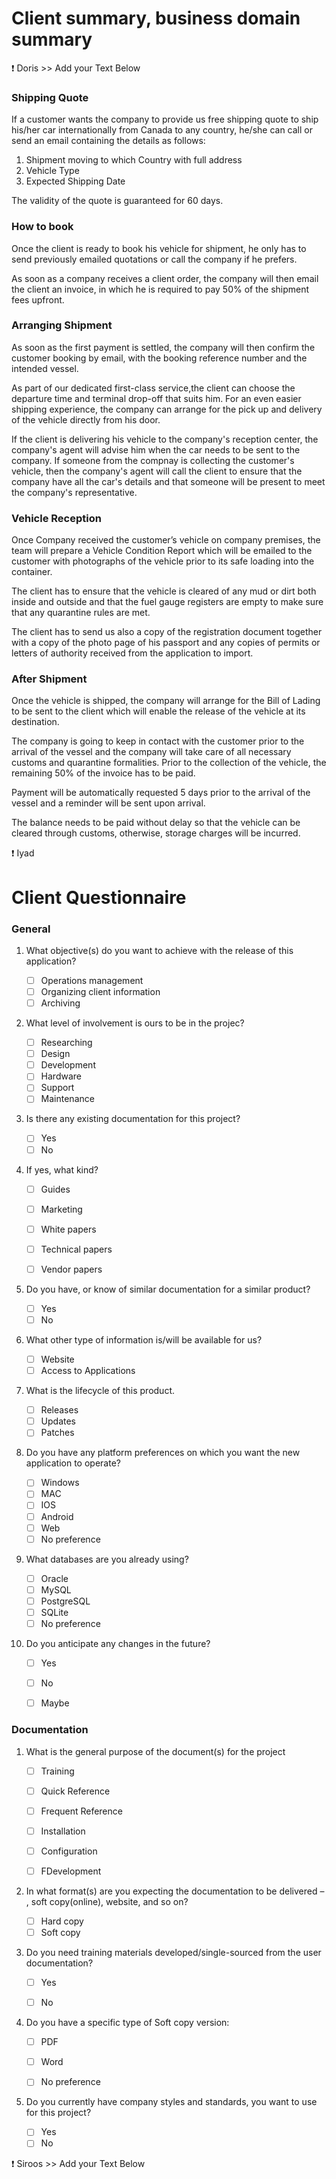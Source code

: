 # Client summary, business domain summary
❗ Doris  >> Add your Text Below 


### Shipping Quote

If a customer wants the company to provide us free shipping quote to ship his/her car internationally from Canada to any country, he/she can call or send an email containing the details as follows:

1. Shipment moving to which Country with full address
2. Vehicle Type
3. Expected Shipping Date

The validity of the quote is guaranteed for 60 days. 

 
### How to book

Once the client is ready to book his vehicle for shipment, he only has to send previously emailed quotations or call the company if he prefers. 

As soon as a company receives a client order, the company will then email the client an invoice, in which he is required to pay 50% of the shipment fees upfront.


### Arranging Shipment

As soon as the first payment is settled, the company will then confirm the customer booking by email, with the booking reference number and the intended vessel. 

As part of our dedicated first-class service,the client can choose the departure time and terminal drop-off that suits him. For an even easier shipping experience, the company can arrange for the pick up and delivery of the vehicle directly from his door.

If the client is delivering his vehicle to the company's reception center, the company's agent will advise him when the car needs to be sent to the company. If someone from the compnay is collecting the customer's vehicle, then the company's agent  will call the client to ensure that the company have all the car's details and that someone will be present to meet the company's representative.

### Vehicle Reception

Once Company received the customer’s vehicle on company premises, the team will prepare a Vehicle Condition Report which will be emailed to the customer with photographs of the vehicle prior to its safe loading into the container. 

The client has to ensure that the vehicle is cleared of any mud or dirt both inside and outside and that the fuel gauge registers are empty to make sure that any quarantine rules are met. 

The client has to send us also a copy of the registration document together with a copy of the photo page of his passport and any copies of permits or letters of authority received from the application to import.


### After Shipment

Once the vehicle is shipped, the company will arrange for the Bill of Lading to be sent to the client which will enable the release of the vehicle at its destination. 

The company is going to keep in contact with the customer prior to the arrival of the vessel and the company will take care of all necessary customs and quarantine formalities. Prior to the collection of the vehicle, the remaining 50% of the invoice has to be paid. 

Payment will be automatically requested 5 days prior to the arrival of the vessel and a reminder will be sent upon arrival.

The balance needs to be paid without delay so that the vehicle can be cleared through customs, otherwise, storage charges will be incurred.	


❗ Iyad 
# Client Questionnaire

### General

1. What objective(s) do you want to achieve with the release of this application?
	- [ ] Operations management
	- [ ] Organizing client information
	- [ ] Archiving

2. What level of involvement is ours to be in the projec?

	- [ ] Researching
	- [ ] Design
	- [ ] Development
	- [ ] Hardware
	- [ ] Support
	- [ ] Maintenance 		
	
5. Is there any existing documentation for this project? 
	- [ ] Yes 
	- [ ] No

4. If yes, what kind?
	- [ ] Guides
	- [ ] Marketing
	- [ ] White papers
	- [ ] Technical papers
	- [ ] Vendor papers
	

5. Do you have, or know of similar documentation for a similar product? 
	- [ ] Yes 
	- [ ] No

6. What other type of information is/will be available for us?
	- [ ] Website
	- [ ] Access to Applications 

7. What is the lifecycle of this product. 
	- [ ] Releases 
	- [ ] Updates
	- [ ] Patches

8. Do you have any platform preferences on which you want the new application to operate? 
 	- [ ] Windows 
	- [ ] MAC
	- [ ] IOS
	- [ ] Android
	- [ ] Web
	- [ ] No preference		
9. What databases are you already using?
 	- [ ] Oracle 
	- [ ] MySQL
	- [ ] PostgreSQL
	- [ ] SQLite
	- [ ] No preference	
10. Do you anticipate any changes in the future?
	- [ ] Yes 
	- [ ] No
	- [ ] Maybe 

 
### Documentation

1. What is the general purpose of the document(s) for the project
	- [ ] Training 
	- [ ] Quick Reference
	- [ ] Frequent Reference
	- [ ] Installation 
	- [ ] Configuration
	- [ ] FDevelopment 


2. In what format(s) are you expecting the documentation to be delivered – , soft copy(online), website, and so on?

	- [ ] Hard copy 
	- [ ] Soft copy

3. Do you need training materials developed/single-sourced from the user documentation?
	- [ ] Yes 
	- [ ] No


4. Do you have a specific type of Soft copy version:
	- [ ] PDF 
	- [ ] Word
	- [ ] No preference	


5. Do you currently have company styles and standards, you want to use for this project?
	- [ ] Yes 
	- [ ] No
  
❗ Siroos  >> Add your Text Below 
